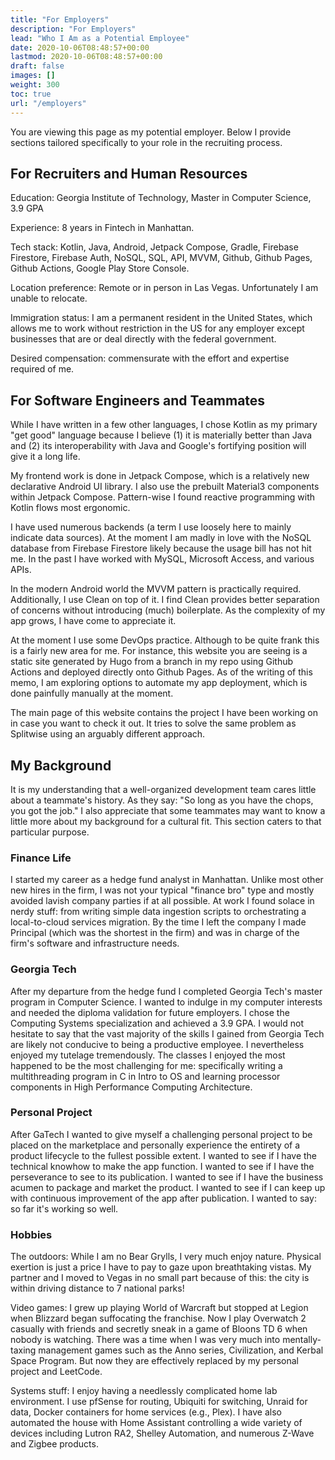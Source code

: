 ```yaml
---
title: "For Employers"
description: "For Employers"
lead: "Who I Am as a Potential Employee"
date: 2020-10-06T08:48:57+00:00
lastmod: 2020-10-06T08:48:57+00:00
draft: false
images: []
weight: 300
toc: true
url: "/employers"
---
```


You are viewing this page as my potential employer. Below I provide sections tailored specifically to your role in the recruiting process.

## For Recruiters and Human Resources

Education: Georgia Institute of Technology, Master in Computer Science, 3.9 GPA

Experience: 8 years in Fintech in Manhattan.

Tech stack: Kotlin, Java, Android, Jetpack Compose, Gradle, Firebase Firestore, Firebase Auth, NoSQL, SQL, API, MVVM, Github, Github Pages, Github Actions, Google Play Store Console.

Location preference: Remote or in person in Las Vegas. Unfortunately I am unable to relocate.

Immigration status: I am a permanent resident in the United States, which allows me to work without restriction in the US for any employer except businesses that are or deal directly with the federal government.

Desired compensation: commensurate with the effort and expertise required of me.

## For Software Engineers and Teammates

While I have written in a few other languages, I chose Kotlin as my primary "get good" language because I believe (1) it is materially better than Java and (2) its interoperability with Java and Google's fortifying position will give it a long life.

My frontend work is done in Jetpack Compose, which is a relatively new declarative Android UI library. I also use the prebuilt Material3 components within Jetpack Compose. Pattern-wise I found reactive programming with Kotlin flows most ergonomic.

I have used numerous backends (a term I use loosely here to mainly indicate data sources). At the moment I am madly in love with the NoSQL database from Firebase Firestore likely because the usage bill has not hit me. In the past I have worked with MySQL, Microsoft Access, and various APIs.

In the modern Android world the MVVM pattern is practically required. Additionally, I use Clean on top of it. I find Clean provides better separation of concerns without introducing (much) boilerplate. As the complexity of my app grows, I have come to appreciate it.

At the moment I use some DevOps practice. Although to be quite frank this is a fairly new area for me. For instance, this website you are seeing is a static site generated by Hugo from a branch in my repo using Github Actions and deployed directly onto Github Pages. As of the writing of this memo, I am exploring options to automate my app deployment, which is done painfully manually at the moment.

The main page of this website contains the project I have been working on in case you want to check it out. It tries to solve the same problem as Splitwise using an arguably different approach.

## My Background

It is my understanding that a well-organized development team cares little about a teammate's history. As they say: "So long as you have the chops, you got the job." I also appreciate that some teammates may want to know a little more about my background for a cultural fit. This section caters to that particular purpose.

### Finance Life

I started my career as a hedge fund analyst in Manhattan. Unlike most other new hires in the firm, I was not your typical "finance bro" type and mostly avoided lavish company parties if at all possible. At work I found solace in nerdy stuff: from writing simple data ingestion scripts to orchestrating a local-to-cloud services migration. By the time I left the company I made Principal (which was the shortest in the firm) and was in charge of the firm's software and infrastructure needs.

### Georgia Tech

After my departure from the hedge fund I completed Georgia Tech's master program in Computer Science. I wanted to indulge in my computer interests and needed the diploma validation for future employers. I chose the Computing Systems specialization and achieved a 3.9 GPA. I would not hesitate to say that the vast majority of the skills I gained from Georgia Tech are likely not conducive to being a productive employee. I nevertheless enjoyed my tutelage tremendously. The classes I enjoyed the most happened to be the most challenging for me: specifically writing a multithreading program in C in Intro to OS and learning processor components in High Performance Computing Architecture.

### Personal Project

After GaTech I wanted to give myself a challenging personal project to be placed on the marketplace and personally experience the entirety of a product lifecycle to the fullest possible extent. I wanted to see if I have the technical knowhow to make the app function. I wanted to see if I have the perseverance to see to its publication. I wanted to see if I have the business acumen to package and market the product. I wanted to see if I can keep up with continuous improvement of the app after publication. I wanted to say: so far it's working so well.

### Hobbies

The outdoors: While I am no Bear Grylls, I very much enjoy nature. Physical exertion is just a price I have to pay to gaze upon breathtaking vistas. My partner and I moved to Vegas in no small part because of this: the city is within driving distance to 7 national parks!

Video games: I grew up playing World of Warcraft but stopped at Legion when Blizzard began suffocating the franchise. Now I play Overwatch 2 casually with friends and secretly sneak in a game of Bloons TD 6 when nobody is watching. There was a time when I was very much into mentally-taxing management games such as the Anno series, Civilization, and Kerbal Space Program. But now they are effectively replaced by my personal project and LeetCode.

Systems stuff: I enjoy having a needlessly complicated home lab environment. I use pfSense for routing, Ubiquiti for switching, Unraid for data, Docker containers for home services (e.g., Plex). I have also automated the house with Home Assistant controlling a wide variety of devices including Lutron RA2, Shelley Automation, and numerous Z-Wave and Zigbee products.
